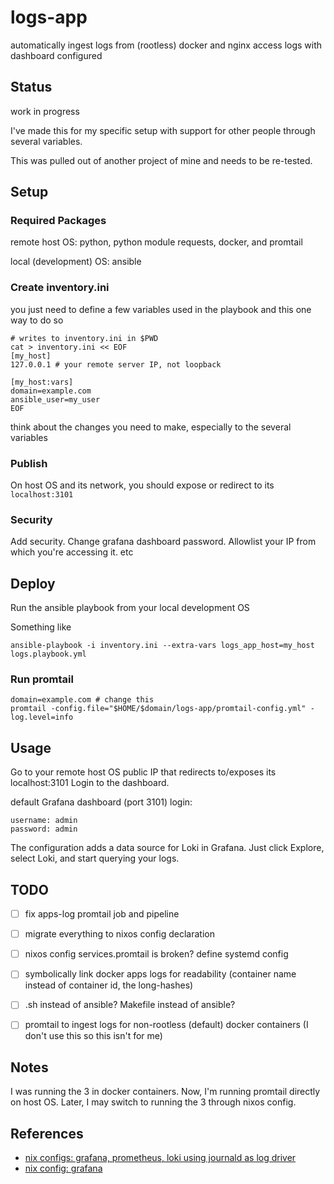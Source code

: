 # logs-app

automatically ingest logs from (rootless) docker and nginx access logs with dashboard configured


## Status

work in progress

I've made this for my specific setup with support for other people through several variables.

This was pulled out of another project of mine and needs to be re-tested.


## Setup

### Required Packages

remote host OS:
python, python module requests, docker, and promtail

local (development) OS:
ansible

### Create inventory.ini

you just need to define a few variables used in the playbook and this one way to do so

```shell
# writes to inventory.ini in $PWD
cat > inventory.ini << EOF
[my_host]
127.0.0.1 # your remote server IP, not loopback

[my_host:vars]
domain=example.com
ansible_user=my_user
EOF
```

think about the changes you need to make, especially to the several variables

### Publish

On host OS and its network, you should expose or redirect to its `localhost:3101`

### Security

Add security. Change grafana dashboard password. Allowlist your IP from which you're accessing it. etc


## Deploy

Run the ansible playbook from your local development OS

Something like
```shell
ansible-playbook -i inventory.ini --extra-vars logs_app_host=my_host logs.playbook.yml
```

### Run promtail

```shell
domain=example.com # change this
promtail -config.file="$HOME/$domain/logs-app/promtail-config.yml" -log.level=info
```


## Usage

Go to your remote host OS public IP that redirects to/exposes its localhost:3101
Login to the dashboard.

default Grafana dashboard (port 3101) login:
```text
username: admin
password: admin
```

The configuration adds a data source for Loki in Grafana. Just click Explore, select Loki, and start querying your logs.


## TODO

- [ ] fix apps-log promtail job and pipeline
- [ ] migrate everything to nixos config declaration
- [ ] nixos config services.promtail is broken? define systemd config
- [ ] symbolically link docker apps logs for readability (container name instead of container id, the long-hashes)
- [ ] .sh instead of ansible? Makefile instead of ansible?
- [ ] promtail to ingest logs for non-rootless (default) docker containers (I don't use this so this isn't for me)


## Notes

I was running the 3 in docker containers. Now, I'm running promtail directly on host OS.
Later, I may switch to running the 3 through nixos config.


## References

- [nix configs: grafana, prometheus, loki using journald as log driver](https://xeiaso.net/blog/prometheus-grafana-loki-nixos-2020-11-20/)
- [nix config: grafana](https://discourse.nixos.org/t/how-to-use-exported-grafana-dashboard/27739/2?u=jtara1)